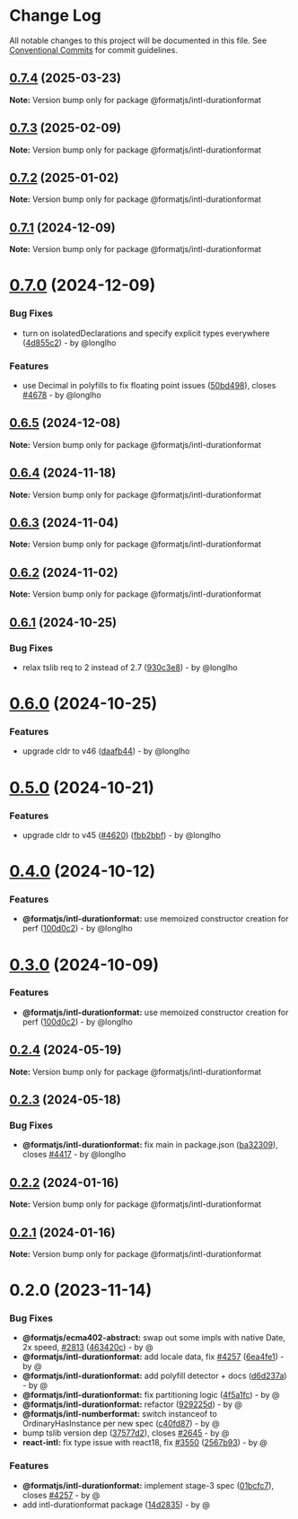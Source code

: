 # Change Log

All notable changes to this project will be documented in this file.
See [Conventional Commits](https://conventionalcommits.org) for commit guidelines.

## [0.7.4](https://github.com/formatjs/formatjs/compare/@formatjs/intl-durationformat@0.7.3...@formatjs/intl-durationformat@0.7.4) (2025-03-23)

**Note:** Version bump only for package @formatjs/intl-durationformat

## [0.7.3](https://github.com/formatjs/formatjs/compare/@formatjs/intl-durationformat@0.7.2...@formatjs/intl-durationformat@0.7.3) (2025-02-09)

**Note:** Version bump only for package @formatjs/intl-durationformat

## [0.7.2](https://github.com/formatjs/formatjs/compare/@formatjs/intl-durationformat@0.7.1...@formatjs/intl-durationformat@0.7.2) (2025-01-02)

**Note:** Version bump only for package @formatjs/intl-durationformat

## [0.7.1](https://github.com/formatjs/formatjs/compare/@formatjs/intl-durationformat@0.7.0...@formatjs/intl-durationformat@0.7.1) (2024-12-09)

**Note:** Version bump only for package @formatjs/intl-durationformat

# [0.7.0](https://github.com/formatjs/formatjs/compare/@formatjs/intl-durationformat@0.6.5...@formatjs/intl-durationformat@0.7.0) (2024-12-09)

### Bug Fixes

* turn on isolatedDeclarations and specify explicit types everywhere ([4d855c2](https://github.com/formatjs/formatjs/commit/4d855c2324426633eb84c346c76a5fd1ac854780)) - by @longlho

### Features

* use Decimal in polyfills to fix floating point issues ([50bd498](https://github.com/formatjs/formatjs/commit/50bd498a45952ad69e62d19a55b19846f33d91e9)), closes [#4678](https://github.com/formatjs/formatjs/issues/4678) - by @longlho

## [0.6.5](https://github.com/formatjs/formatjs/compare/@formatjs/intl-durationformat@0.6.4...@formatjs/intl-durationformat@0.6.5) (2024-12-08)

**Note:** Version bump only for package @formatjs/intl-durationformat

## [0.6.4](https://github.com/formatjs/formatjs/compare/@formatjs/intl-durationformat@0.6.3...@formatjs/intl-durationformat@0.6.4) (2024-11-18)

**Note:** Version bump only for package @formatjs/intl-durationformat

## [0.6.3](https://github.com/formatjs/formatjs/compare/@formatjs/intl-durationformat@0.6.2...@formatjs/intl-durationformat@0.6.3) (2024-11-04)

**Note:** Version bump only for package @formatjs/intl-durationformat

## [0.6.2](https://github.com/formatjs/formatjs/compare/@formatjs/intl-durationformat@0.6.1...@formatjs/intl-durationformat@0.6.2) (2024-11-02)

**Note:** Version bump only for package @formatjs/intl-durationformat

## [0.6.1](https://github.com/formatjs/formatjs/compare/@formatjs/intl-durationformat@0.6.0...@formatjs/intl-durationformat@0.6.1) (2024-10-25)

### Bug Fixes

* relax tslib req to 2 instead of 2.7 ([930c3e8](https://github.com/formatjs/formatjs/commit/930c3e8ddcc160fde7466449575455f135f78ca6)) - by @longlho

# [0.6.0](https://github.com/formatjs/formatjs/compare/@formatjs/intl-durationformat@0.5.0...@formatjs/intl-durationformat@0.6.0) (2024-10-25)

### Features

* upgrade cldr to v46 ([daafb44](https://github.com/formatjs/formatjs/commit/daafb449ba2fc4553f5a484b969affa1529752db)) - by @longlho

# [0.5.0](https://github.com/formatjs/formatjs/compare/@formatjs/intl-durationformat@0.4.0...@formatjs/intl-durationformat@0.5.0) (2024-10-21)

### Features

* upgrade cldr to v45 ([#4620](https://github.com/formatjs/formatjs/issues/4620)) ([fbb2bbf](https://github.com/formatjs/formatjs/commit/fbb2bbf6e038d5833c1f2752b805002436480948)) - by @longlho

# [0.4.0](https://github.com/formatjs/formatjs/compare/@formatjs/intl-durationformat@0.2.4...@formatjs/intl-durationformat@0.4.0) (2024-10-12)

### Features

* **@formatjs/intl-durationformat:** use memoized constructor creation for perf ([100d0c2](https://github.com/formatjs/formatjs/commit/100d0c2b546fc48a776e772394c4f23e740d3b5f)) - by @longlho

# [0.3.0](https://github.com/formatjs/formatjs/compare/@formatjs/intl-durationformat@0.2.4...@formatjs/intl-durationformat@0.3.0) (2024-10-09)

### Features

* **@formatjs/intl-durationformat:** use memoized constructor creation for perf ([100d0c2](https://github.com/formatjs/formatjs/commit/100d0c2b546fc48a776e772394c4f23e740d3b5f)) - by @longlho

## [0.2.4](https://github.com/formatjs/formatjs/compare/@formatjs/intl-durationformat@0.2.3...@formatjs/intl-durationformat@0.2.4) (2024-05-19)

**Note:** Version bump only for package @formatjs/intl-durationformat

## [0.2.3](https://github.com/formatjs/formatjs/compare/@formatjs/intl-durationformat@0.2.2...@formatjs/intl-durationformat@0.2.3) (2024-05-18)

### Bug Fixes

* **@formatjs/intl-durationformat:** fix main in package.json ([ba32309](https://github.com/formatjs/formatjs/commit/ba3230988f54bab441ca01ab277b6409db291d7c)), closes [#4417](https://github.com/formatjs/formatjs/issues/4417) - by @longlho

## [0.2.2](https://github.com/formatjs/formatjs/compare/@formatjs/intl-durationformat@0.2.1...@formatjs/intl-durationformat@0.2.2) (2024-01-16)

**Note:** Version bump only for package @formatjs/intl-durationformat

## [0.2.1](https://github.com/formatjs/formatjs/compare/@formatjs/intl-durationformat@0.2.0...@formatjs/intl-durationformat@0.2.1) (2024-01-16)

**Note:** Version bump only for package @formatjs/intl-durationformat

# 0.2.0 (2023-11-14)

### Bug Fixes

* **@formatjs/ecma402-abstract:** swap out some impls with native Date, 2x speed, [#2813](https://github.com/formatjs/formatjs/issues/2813) ([463420c](https://github.com/formatjs/formatjs/commit/463420c21ca9c64f629f31fee2dc63031be9122c)) - by @
* **@formatjs/intl-durationformat:** add locale data, fix [#4257](https://github.com/formatjs/formatjs/issues/4257) ([6ea4fe1](https://github.com/formatjs/formatjs/commit/6ea4fe1c6729bd36a53d1ea5a4afd407c0003f57)) - by @
* **@formatjs/intl-durationformat:** add polyfill detector + docs ([d6d237a](https://github.com/formatjs/formatjs/commit/d6d237a2ffca73d5e3824df17bf5ebf7e7b135a8)) - by @
* **@formatjs/intl-durationformat:** fix partitioning logic ([4f5a1fc](https://github.com/formatjs/formatjs/commit/4f5a1fcfbc2841f7c8f6fe7c0e9053e4ca394a81)) - by @
* **@formatjs/intl-durationformat:** refactor ([929225d](https://github.com/formatjs/formatjs/commit/929225da49e5f7dc46913cfc0659299bbf734659)) - by @
* **@formatjs/intl-numberformat:** switch instanceof to OrdinaryHasInstance per new spec ([c40fd87](https://github.com/formatjs/formatjs/commit/c40fd879508a678374203c1ef4efa842985dfc44)) - by @
* bump tslib version dep ([37577d2](https://github.com/formatjs/formatjs/commit/37577d22bf28d23de1d8013ba0047cf221ad8840)), closes [#2645](https://github.com/formatjs/formatjs/issues/2645) - by @
* **react-intl:** fix type issue with react18, fix [#3550](https://github.com/formatjs/formatjs/issues/3550) ([2567b93](https://github.com/formatjs/formatjs/commit/2567b932c5d18b097a43842563046c20ce0c49f1)) - by @

### Features

* **@formatjs/intl-durationformat:** implement stage-3 spec ([01bcfc7](https://github.com/formatjs/formatjs/commit/01bcfc7ac759ccd18fa8dd380e4bd33c34fa274f)), closes [#4257](https://github.com/formatjs/formatjs/issues/4257) - by @
* add intl-durationformat package ([14d2835](https://github.com/formatjs/formatjs/commit/14d283590c2213feb029edaf21f79152e56d520f)) - by @
